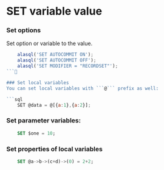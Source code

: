 # SET variable value

### Set options
Set option or variable to the value. 
```js
    alasql('SET AUTOCOMMIT ON');
    alasql('SET AUTOCOMMIT OFF');
    alasql('SET MODIFIER = "RECORDSET"');
```

### Set local variables
You can set local variables with ```@``` prefix as well:

```sql
    SET @data = @[{a:1},{a:2}];
```

### Set parameter variables:
```sql
    SET $one = 10;
```

### Set properties of local variables
```sql
    SET @a->b->(c+d)->(0) = 2+2;
```
